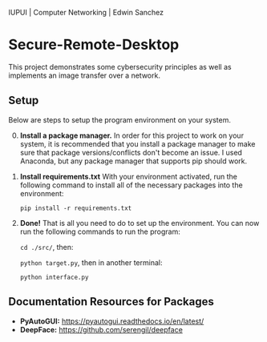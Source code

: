IUPUI | Computer Networking | Edwin Sanchez

# Secure-Remote-Desktop
This project demonstrates some cybersecurity principles as well as implements an image transfer over a network.

## Setup
Below are steps to setup the program environment on your system.

0. **Install a package manager.** In order for this project to work on your system, it is recommended that you install a package manager to make sure that package versions/conflicts don't become an issue. I used Anaconda, but any package manager that supports pip should work.

1. **Install requirements.txt** With your environment activated, run the following command to install all of the necessary packages into the environment:

    `pip install -r requirements.txt`

2. **Done!** That is all you need to do to set up the environment. You can now run the following commands to run the program:

    `cd ./src/`, then:

    `python target.py`, then in another terminal:

    `python interface.py`

## Documentation Resources for Packages
* **PyAutoGUI:** https://pyautogui.readthedocs.io/en/latest/
* **DeepFace:** https://github.com/serengil/deepface
